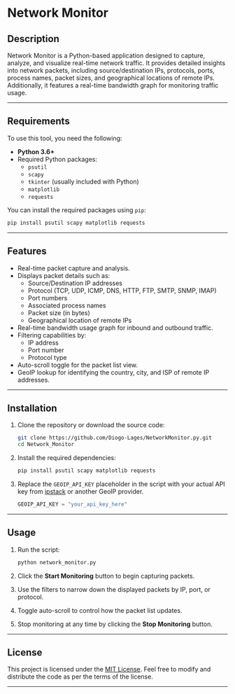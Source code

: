 # Network Monitor

## Description
Network Monitor is a Python-based application designed to capture, analyze, and visualize real-time network traffic. It provides detailed insights into network packets, including source/destination IPs, protocols, ports, process names, packet sizes, and geographical locations of remote IPs. Additionally, it features a real-time bandwidth graph for monitoring traffic usage.

---

## Requirements

To use this tool, you need the following:

- **Python 3.6+**
- Required Python packages:
  - `psutil`
  - `scapy`
  - `tkinter` (usually included with Python)
  - `matplotlib`
  - `requests`

You can install the required packages using `pip`:

```bash
pip install psutil scapy matplotlib requests
```

---

## Features

- Real-time packet capture and analysis.
- Displays packet details such as:
  - Source/Destination IP addresses
  - Protocol (TCP, UDP, ICMP, DNS, HTTP, FTP, SMTP, SNMP, IMAP)
  - Port numbers
  - Associated process names
  - Packet size (in bytes)
  - Geographical location of remote IPs
- Real-time bandwidth usage graph for inbound and outbound traffic.
- Filtering capabilities by:
  - IP address
  - Port number
  - Protocol type
- Auto-scroll toggle for the packet list view.
- GeoIP lookup for identifying the country, city, and ISP of remote IP addresses.

---

## Installation

1. Clone the repository or download the source code:

   ```bash
   git clone https://github.com/Diogo-Lages/NetworkMonitor.py.git
   cd Network_Monitor
   ```

2. Install the required dependencies:

   ```bash
   pip install psutil scapy matplotlib requests
   ```

3. Replace the `GEOIP_API_KEY` placeholder in the script with your actual API key from [ipstack](https://ipstack.com/) or another GeoIP provider.

   ```python
   GEOIP_API_KEY = "your_api_key_here"
   ```

---

## Usage

1. Run the script:

   ```bash
   python network_monitor.py
   ```

2. Click the **Start Monitoring** button to begin capturing packets.
3. Use the filters to narrow down the displayed packets by IP, port, or protocol.
4. Toggle auto-scroll to control how the packet list updates.
5. Stop monitoring at any time by clicking the **Stop Monitoring** button.

---

## License

This project is licensed under the [MIT License](LICENSE). Feel free to modify and distribute the code as per the terms of the license.

---

